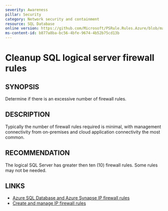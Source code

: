 ```yaml
---
severity: Awareness
pillar: Security
category: Network security and containment
resource: SQL Database
online version: https://github.com/Microsoft/PSRule.Rules.Azure/blob/main/docs/rules/en/Azure.SQL.FirewallRuleCount.md
ms-content-id: b877a8ba-bc56-4bfe-9674-4b52b75cd13b
---
```


# Cleanup SQL logical server firewall rules

## SYNOPSIS

Determine if there is an excessive number of firewall rules.

## DESCRIPTION

Typically the number of firewall rules required is minimal, with management connectivity from on-premises and cloud application connectivity the most common.

## RECOMMENDATION

The logical SQL Server has greater then ten (10) firewall rules.
Some rules may not be needed.

## LINKS

- [Azure SQL Database and Azure Synapse IP firewall rules](https://docs.microsoft.com/azure/azure-sql/database/firewall-configure)
- [Create and manage IP firewall rules](https://docs.microsoft.com/azure/azure-sql/database/firewall-configure#create-and-manage-ip-firewall-rules)
